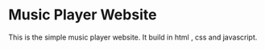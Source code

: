 # Music Player Website
This is the simple music player website. It build in html , css and javascript.
